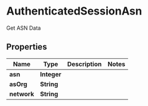 

# AuthenticatedSessionAsn

Get ASN Data

## Properties

| Name | Type | Description | Notes |
|------------ | ------------- | ------------- | -------------|
|**asn** | **Integer** |  |  |
|**asOrg** | **String** |  |  |
|**network** | **String** |  |  |



